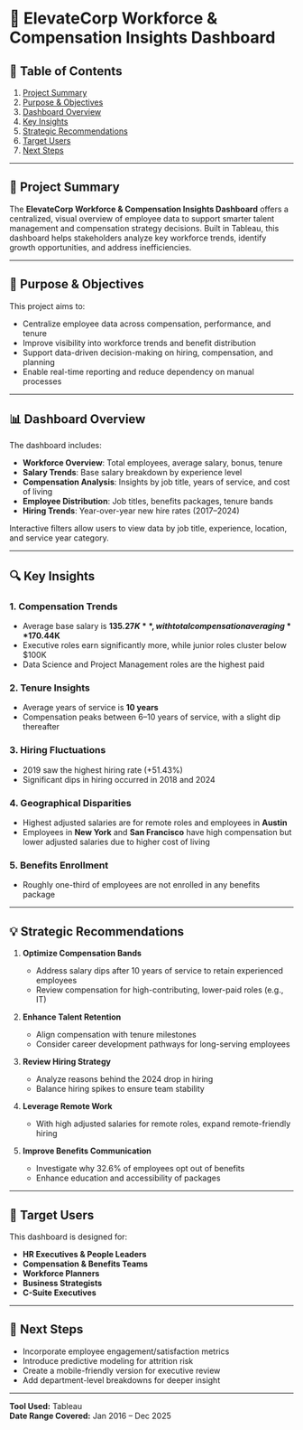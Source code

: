 # 📘 ElevateCorp Workforce & Compensation Insights Dashboard

## 📑 Table of Contents
1. [Project Summary](#project-summary)  
2. [Purpose & Objectives](#purpose--objectives)  
3. [Dashboard Overview](#dashboard-overview)  
4. [Key Insights](#key-insights)  
5. [Strategic Recommendations](#strategic-recommendations)  
6. [Target Users](#target-users)  
7. [Next Steps](#next-steps)  

---

## 📌 Project Summary

The **ElevateCorp Workforce & Compensation Insights Dashboard** offers a centralized, visual overview of employee data to support smarter talent management and compensation strategy decisions. Built in Tableau, this dashboard helps stakeholders analyze key workforce trends, identify growth opportunities, and address inefficiencies.

---

## 🎯 Purpose & Objectives

This project aims to:

- Centralize employee data across compensation, performance, and tenure
- Improve visibility into workforce trends and benefit distribution
- Support data-driven decision-making on hiring, compensation, and planning
- Enable real-time reporting and reduce dependency on manual processes

---

## 📊 Dashboard Overview

The dashboard includes:

- **Workforce Overview**: Total employees, average salary, bonus, tenure
- **Salary Trends**: Base salary breakdown by experience level
- **Compensation Analysis**: Insights by job title, years of service, and cost of living
- **Employee Distribution**: Job titles, benefits packages, tenure bands
- **Hiring Trends**: Year-over-year new hire rates (2017–2024)

Interactive filters allow users to view data by job title, experience, location, and service year category.

---

## 🔍 Key Insights

### 1. **Compensation Trends**
- Average base salary is **$135.27K**, with total compensation averaging **$170.44K**
- Executive roles earn significantly more, while junior roles cluster below $100K
- Data Science and Project Management roles are the highest paid

### 2. **Tenure Insights**
- Average years of service is **10 years**
- Compensation peaks between 6–10 years of service, with a slight dip thereafter

### 3. **Hiring Fluctuations**
- 2019 saw the highest hiring rate (+51.43%)
- Significant dips in hiring occurred in 2018 and 2024

### 4. **Geographical Disparities**
- Highest adjusted salaries are for remote roles and employees in **Austin**
- Employees in **New York** and **San Francisco** have high compensation but lower adjusted salaries due to higher cost of living

### 5. **Benefits Enrollment**
- Roughly one-third of employees are not enrolled in any benefits package

---

## 💡 Strategic Recommendations

1. **Optimize Compensation Bands**  
   - Address salary dips after 10 years of service to retain experienced employees
   - Review compensation for high-contributing, lower-paid roles (e.g., IT)

2. **Enhance Talent Retention**  
   - Align compensation with tenure milestones
   - Consider career development pathways for long-serving employees

3. **Review Hiring Strategy**  
   - Analyze reasons behind the 2024 drop in hiring  
   - Balance hiring spikes to ensure team stability

4. **Leverage Remote Work**  
   - With high adjusted salaries for remote roles, expand remote-friendly hiring

5. **Improve Benefits Communication**  
   - Investigate why 32.6% of employees opt out of benefits
   - Enhance education and accessibility of packages

---

## 👥 Target Users

This dashboard is designed for:

- **HR Executives & People Leaders**
- **Compensation & Benefits Teams**
- **Workforce Planners**
- **Business Strategists**
- **C-Suite Executives**

---

## 🚀 Next Steps

- Incorporate employee engagement/satisfaction metrics
- Introduce predictive modeling for attrition risk
- Create a mobile-friendly version for executive review
- Add department-level breakdowns for deeper insight

---

**Tool Used:** Tableau  
**Date Range Covered:** Jan 2016 – Dec 2025  
